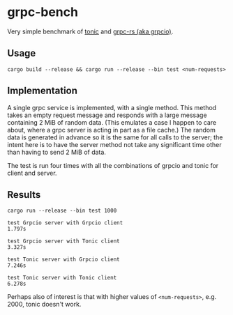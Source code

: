 # grpc-bench

Very simple benchmark of [tonic](https://github.com/hyperium/tonic)
and [grpc-rs (aka grpcio)](https://github.com/tikv/grpc-rs).

## Usage

    cargo build --release && cargo run --release --bin test <num-requests>
    
## Implementation

A single grpc service is implemented, with a single method. This
method takes an empty request message and responds with a large
message containing 2 MiB of random data. (This emulates a case I
happen to care about, where a grpc server is acting in part as a file
cache.) The random data is generated in advance so it is the same for
all calls to the server; the intent here is to have the server method
not take any significant time other than having to send 2 MiB of data.

The test is run four times with all the combinations of grpcio and
tonic for client and server.

## Results

```
cargo run --release --bin test 1000

test Grpcio server with Grpcio client
1.797s

test Grpcio server with Tonic client
3.327s

test Tonic server with Grpcio client
7.246s

test Tonic server with Tonic client
6.278s
```

Perhaps also of interest is that with higher values of
`<num-requests>`, e.g. 2000, tonic doesn't work.
